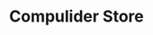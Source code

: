 ---
title: "Compulider Store"
url: /ciudad-autonoma-de-buenos-aires/compulider-store/
shop: Computer
---